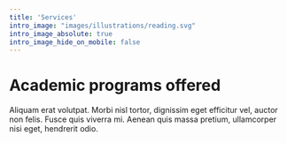 ```yaml
---
title: 'Services'
intro_image: "images/illustrations/reading.svg"
intro_image_absolute: true
intro_image_hide_on_mobile: false
---
```


# Academic programs offered

Aliquam erat volutpat. Morbi nisl tortor, dignissim eget efficitur vel, auctor non felis. Fusce quis viverra mi. Aenean quis massa pretium, ullamcorper nisi eget, hendrerit odio.
